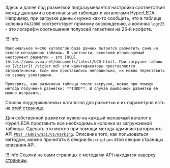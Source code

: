 Здесь и далее под разметкой подразумевается настройка соответствия между данными в оригинальных таблицах и каталогами HyperLEDA. Например, при загрузке данных нужно как-то сообщить, что в таблице колонка `RAJ2000` соответствует прямому восхождению, а колонка `logr25` - это логарифм соотношения полуосей галактики на 25-й изофоте.

!!! info
    
    Максимальное число каталогов база данных пытается разметить сама на основе метаданных таблицы. В частности, основной используемый инструмент разметки - это [UCD](https://www.ivoa.net/documents/latest/UCD.html). При загрузке таблиц из [Vizier](./vizier.md) эти идентификаторы проставляются автоматически. Если они проставились неправильно, их можно переставить по своему усмотрению.

    Проверить, как размечена таблица после загрузки, можно при помощи метода получения разметки: **TODO**. В случае ошибочной разметки её можно исправить.

Список поддерживаемых каталогов для разметки и их параметров есть на [этой странице](./catalogs.md).

Для собственной разметки нужно на каждый желаемый каталог в HyperLEDA проставить все необходимые колонки из загружаемой таблицы. Сделать это можно при помощи метода администраторского API [`POST /admin/api/v1/marking`](./openapi.md#post-adminapiv1marking). Описание того, как пользоваться методом, можно прочитать в секции `Description` этой секции страницы описания API.

!!! info
    Ссылки на сами страницы с методами API находятся наверху [страницы](./openapi.md).

